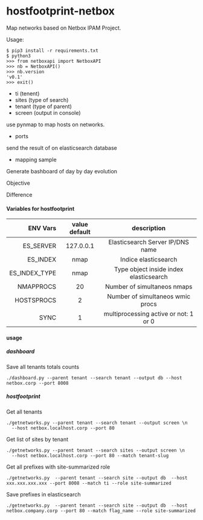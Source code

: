 # hostfootprint-netbox

Map networks based on Netbox IPAM Project.

Usage:
```
$ pip3 install -r requirements.txt
$ python3
>>> from netboxapi import NetboxAPI
>>> nb = NetboxAPI()
>>> nb.version
'v0.1'
>>> exit()
```
* ti (tenent)
* sites (type of search)
* tenant (type of parent)
* screen (output in console)

use pynmap to map hosts on networks.
* ports

send the result of on elasticsearch database
* mapping sample

Generate bashboard of day by day evolution

Objective

Difference

#### Variables for hostfootprint

| ENV Vars      | value default  | description                            |
|--------------:|:--------------:|:--------------------------------------:|
| ES_SERVER     | 127.0.0.1      | Elasticsearch Server IP/DNS name       |   
| ES_INDEX      | nmap	         | Indice elasticsearch                   |
| ES_INDEX_TYPE | nmap	         | Type object inside index elasticsearch |
| NMAPPROCS     | 20             | Number of simultaneos nmaps            |
| HOSTSPROCS    | 2              | Number of simultaneos wmic procs       |
| SYNC          | 1              | multiprocessing active or not: 1 or 0  |

#### usage

##### dashboard

Save all tenants totals counts
```
./dashboard.py --parent tenant --search tenant --output db --host netbox.corp --port 8008
```

##### hostfootprint

Get all tenants
```
./getnetworks.py --parent tenant --search tenant --output screen \n
  --host netbox.localhost.corp --port 80 
```

Get list of sites by tenant
```
./getnetworks.py --parent tenant --search sites --output screen \n
  --host netbox.localhost.corp --port 80 --match tenant-slug
```

Get all prefixes with site-summarized role
```
./getnetworks.py  --parent tenant --search site --output db  --host xxx.xxx.xxx.xxx --port 8008 --match ti --role site-summarized
```

Save prefixes in elasticsearch
```
./getnetworks.py  --parent tenant --search site --output db  --host netbox.company.corp --port 80 --match flag_name --role site-summarized
```
